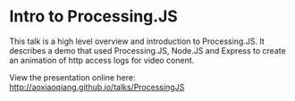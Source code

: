 Intro to Processing.JS
======================

This talk is a high level overview and introduction to Processing.JS. It describes a demo that used Processing.JS,
Node.JS and Express to create an animation of http access logs for video conent.

View the presentation online here: http://aoxiaoqiang.github.io/talks/ProcessingJS
